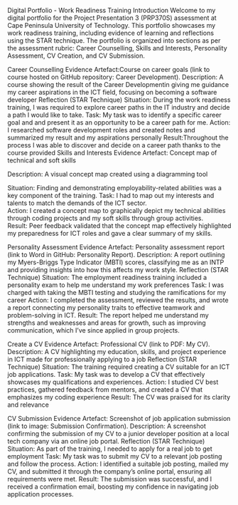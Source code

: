 Digital Portfolio - Work Readiness Training
Introduction
Welcome to my digital portfolio for the Project Presentation 3 (PRP370S) assessment at Cape Peninsula University of Technology. This portfolio showcases my work readiness training, including evidence of learning and reflections using the STAR technique. The portfolio is organized into sections as per the assessment rubric: Career Counselling, Skills and Interests, Personality Assessment, CV Creation, and CV Submission.

Career Counselling
Evidence
Artefact:Course on career goals (link to course hosted on GitHub repository: Career Development).
Description: A course showing the result of the Career Developmentin giving me guidance my career aspirations in the ICT field, focusing on becoming a software developer
Reflection (STAR Technique)
Situation: During the work readiness training, I was required to explore career paths in the IT industry and decide a path I would like to take.
Task: My task was to identify a specific career goal and and present it as an opportunity to be a career path for me.
Action: I researched software development roles and created notes and summarized my result and my aspirations personally 
Result:Throughout the process I was able to discover and decide on a career path thanks to the course provided
Skills and Interests
Evidence
Artefact: Concept map of technical and soft skills 


Description: A visual concept map created using a diagramming tool 
 
Situation: Finding and demonstrating employability-related abilities was a key component of the training.
Task: I had to map out my interests and talents to match the demands of the ICT sector.  
Action: I created a concept map to graphically depict my technical abilities through coding projects and my soft skills through group activities.  
Result: Peer feedback validated that the concept map effectively highlighted my preparedness for ICT roles and gave a clear summary of my skills.

Personality Assessment
Evidence
Artefact: Personality assessment report (link to Word in GitHub: Personality Report).
Description: A report outlining my Myers-Briggs Type Indicator (MBTI) scores, classifying me as an INTP and providing insights into how this affects my work style.
Reflection (STAR Technique)
Situation: The employment readiness training included a personality exam to help me understand my work preferences
Task: I was charged with taking the MBTI testing and studying the ramifications for my career
Action: I completed the assessment, reviewed the results, and wrote a report connecting my personality traits to effective teamwork and problem-solving in ICT.
Result: The report helped me understand my strengths and weaknesses and areas for growth, such as improving communication, which I’ve since applied in group projects.

Create a CV
Evidence
Artefact: Professional CV (link to PDF: My CV).
Description: A  CV highlighting my education, skills, and project experience in ICT made for professionally applying to a job
Reflection (STAR Technique)
Situation: The training required creating a CV suitable for an ICT job applications.
Task: My task was to develop a CV that effectively showcases my qualifications and experiences.
Action: I studied CV best practices, gathered feedback from mentors, and created a CV that emphasizes my coding experience
Result: The CV was praised for its clarity and relevance

CV Submission
Evidence
Artefact: Screenshot of job application submission (link to image: Submission Confirmation).
Description: A screenshot confirming the submission of my CV to a junior developer position at a local tech company via an online job portal.
Reflection (STAR Technique)
Situation: As part of the training, I needed to apply for a real job to get employment 
Task: My task was to submit my CV to a relevant job posting and follow the process.
Action: I identified a suitable job posting, mailed my CV, and submitted it through the company’s online portal, ensuring all requirements were met.
Result: The submission was successful, and I received a confirmation email, boosting my confidence in navigating job application processes.

